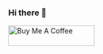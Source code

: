 ### Hi there 👋
<a href="https://www.buymeacoffee.com/varunojhaa" target="_blank"><img src="https://cdn.buymeacoffee.com/buttons/default-orange.png" alt="Buy Me A Coffee" height="41" font="Bree" width="174"></a>
<!--
**varunojhaa/varunojhaa** is a ✨ _special_ ✨ repository because its `README.md` (this file) appears on your GitHub profile.

Here are some ideas to get you started:

- 🔭 I’m currently working on ...
- 🌱 I’m currently learning ...
- 👯 I’m looking to collaborate on ...
- 🤔 I’m looking for help with ...
- 💬 Ask me about ...
- 📫 How to reach me: ...
- 😄 Pronouns: ...
- ⚡ Fun fact: ...
-->
